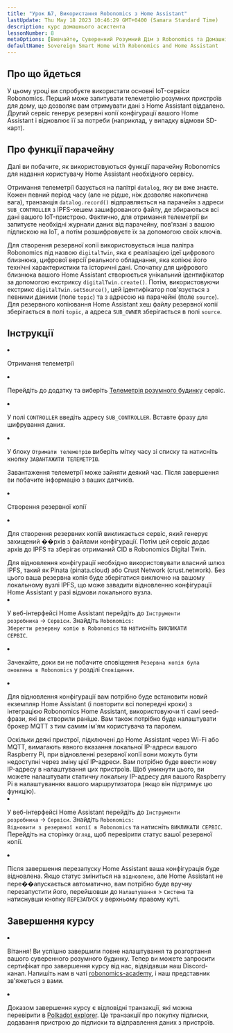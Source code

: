 ```yaml
---
title: "Урок №7, Використання Robonomics з Home Assistant"
lastUpdate: Thu May 18 2023 10:46:29 GMT+0400 (Samara Standard Time)
description: курс домашнього асистента
lessonNumber: 8
metaOptions: [Вивчайте, Суверенний Розумний Дім з Robonomics та Домашнім Асистентом]
defaultName: Sovereign Smart Home with Robonomics and Home Assistant
---
```


## Про що йдеться

У цьому уроці ви спробуєте використати основні IoT-сервіси Robonomics. Перший може запитувати телеметрію розумних пристроїв для дому, що дозволяє вам отримувати дані з Home Assistant віддалено. Другий сервіс генерує резервні копії конфігурації вашого Home Assistant і відновлює її за потреби (наприклад, у випадку відмови SD-карт).


## Про функції парачейну

Далі ви побачите, як використовуються функції парачейну Robonomics для надання користувачу Home Assistant необхідного сервісу. 

Отримання телеметрії базується на палітрі <code>datalog</code>, яку ви вже знаєте. Кожен певний період часу (але не рідше, ніж дозволяє накопичена вага), транзакція <code>datalog.record()</code> відправляється на парачейн з адреси <code>SUB_CONTROLLER</code> з IPFS-хешем зашифрованого файлу, де збираються всі дані вашого IoT-пристрою. Фактично, для отримання телеметрії ви запитуєте необхідні журнали даних від парачейну, пов'язані з вашою підпискою на IoT, а потім розшифровуєте їх за допомогою своїх ключів.

Для створення резервної копії використовується інша палітра Robonomics під назвою <code>digitalTwin</code>, яка є реалізацією ідеї цифрового близнюка, цифрової версії реального обладнання, яка копіює його технічні характеристики та історичні дані. Спочатку для цифрового близнюка вашого Home Assistant створюється унікальний ідентифікатор за допомогою екстриксу <code>digitalTwin.create()</code>. Потім, використовуючи екстрикс <code>digitalTwin.setSource()</code>, цей ідентифікатор пов'язується з певними даними (поле <code>topic</code>) та з адресою на парачейні (поле <code>source</code>). Для резервного копіювання Home Assistant хеш файлу резервної копії зберігається в полі <code>topic</code>, а адреса <code>SUB_OWNER</code> зберігається в полі <code>source</code>.

## Інструкції

<List type="numbers">

<li>

Отримання телеметрії

<List>


<li>

Перейдіть до додатку та виберіть [Телеметрія розумного будинку](https://dapp.robonomics.network/#/smarthome-telemetry) сервіс.

<LessonVideo  :videos="[{src: 'https://crustipfs.info/ipfs/Qmao9RoWcKo2qs4PAGtm5gqHzyAHJcpDqNLgciU35FJeVm', type:'mp4'}]" />

</li>

<li>

У полі <code>CONTROLLER</code> введіть адресу <code>SUB_CONTROLLER</code>. Вставте фразу для шифрування даних.

</li>

<li>

У блоку <code>Отримати телеметрію</code> виберіть мітку часу зі списку та натисніть кнопку <code>ЗАВАНТАЖИТИ ТЕЛЕМЕТРІЮ</code>.


Завантаження телеметрії може зайняти деякий час. Після завершення ви побачите інформацію з ваших датчиків.

</li>
</List>
</li>


<li>

Створення резервної копії

<List>

<li>

Для створення резервних копій викликається сервіс, який генерує захищений ��рхів з файлами конфігурації. Потім цей сервіс додає архів до IPFS та зберігає отриманий CID в Robonomics Digital Twin.

<robo-academy-note type="warning" title="WARNING">
Для відновлення конфігурації необхідно використовувати власний шлюз IPFS, такий як Pinata (pinata.cloud) або Crust Network (crust.network). Без цього ваша резервна копія буде зберігатися виключно на вашому локальному вузлі IPFS, що може завадити відновленню конфігурації Home Assistant у разі відмови локального вузла. 
</robo-academy-note>

<LessonVideo  :videos="[{src: 'https://crustipfs.info/ipfs/QmVo91dLaAYgFDM1vrL2PYfAffM6SGGC59ZERbfHR44tqW', type:'mp4'}]" />

</li>

<li>

У веб-інтерфейсі Home Assistant перейдіть до <code>Інструменти розробника</code> -> <code>Сервіси</code>. Знайдіть <code>Robonomics: Зберегти резервну копію в Robonomics</code> та натисніть <code>ВИКЛИКАТИ СЕРВІС</code>.

</li>

<li>

Зачекайте, доки ви не побачите сповіщення <code>Резервна копія була оновлена в Robonomics</code> у розділі <code>Сповіщення</code>.

</li>

<li>

Для відновлення конфігурації вам потрібно буде встановити новий екземпляр Home Assistant (і повторити всі попередні кроки) з інтеграцією Robonomics Home Assistant, використовуючи ті самі seed-фрази, які ви створили раніше. Вам також потрібно буде налаштувати брокер MQTT з тим самим ім'ям користувача та паролем.

<robo-academy-note type="warning" title="WARNING">
Оскільки деякі пристрої, підключені до Home Assistant через Wi-Fi або MQTT, вимагають явного вказання локальної IP-адреси вашого Raspberry Pi, при відновленні резервної копії вони можуть бути недоступні через зміну цієї IP-адреси. Вам потрібно буде ввести нову IP-адресу в налаштування цих пристроїв. Щоб уникнути цього, ви можете налаштувати статичну локальну IP-адресу для вашого Raspberry Pi в налаштуваннях вашого маршрутизатора (якщо він підтримує цю функцію).
</robo-academy-note>

<LessonVideo  :videos="[{src: 'https://crustipfs.info/ipfs/QmWmnmkXUcPXsAnQzwN3UEuki2GMYnQDx3vhgjEypCU8aR', type:'mp4'}]" />


</li>

<li>

У веб-інтерфейсі Home Assistant перейдіть до <code>Інструменти розробника</code> -> <code>Сервіси</code>. Знайдіть <code>Robonomics: Відновити з резервної копії в Robonomics</code> та натисніть <code>ВИКЛИКАТИ СЕРВІС</code>. Перейдіть на сторінку <code>Огляд</code>, щоб перевірити статус вашої резервної копії.

</li>

<li>

Після завершення перезапуску Home Assistant ваша конфігурація буде відновлена. Якщо статус зміниться на <code>відновлено</code>, але Home Assistant не пере��апускається автоматично, вам потрібно буде вручну перезапустити його, перейшовши до <code>Налаштування</code> > <code>Система</code> та натиснувши кнопку <code>ПЕРЕЗАПУСК</code> у верхньому правому куті.

</li>

</List>
</li>

</List>

## Завершення курсу

<List>

<li class="flex"> 

Вітання! Ви успішно завершили повне налаштування та розгортання вашого суверенного розумного будинку. Тепер ви можете запросити сертифікат про завершення курсу від нас, відвідавши наш Discord-канал. Напишіть нам в чаті [robonomics-academy](https://discord.com/channels/803947358492557312/803947358492557315), і наш представник зв'яжеться з вами.
</li>

<li class="flex">

Доказом завершення курсу є відповідні транзакції, які можна перевірити в [Polkadot explorer](https://robonomics.subscan.io/). Це транзакції про покупку підписки, додавання пристрою до підписки та відправлення даних з пристроїв.

</li>

</List>